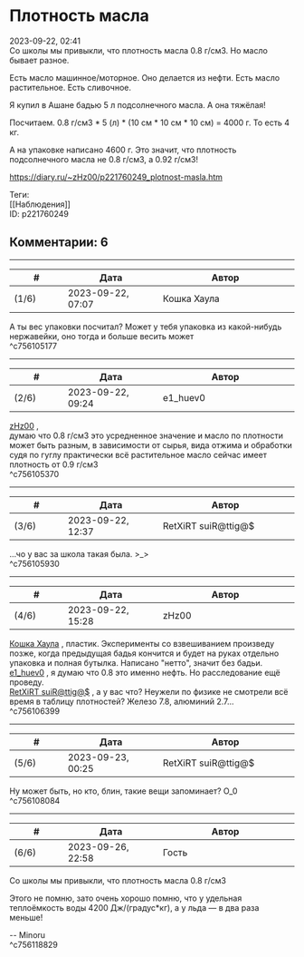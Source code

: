 Плотность масла
===============

  
2023-09-22, 02:41  
 Со школы мы привыкли, что плотность масла 0.8 г/см3. Но масло бывает разное.   
   
 Есть масло машинное/моторное. Оно делается из нефти. Есть масло растительное. Есть сливочное.   
   
 Я купил в Ашане бадью 5 л подсолнечного масла. А она тяжёлая!   
   
 Посчитаем. 0.8 г/см3 \* 5 (л) \* (10 см \* 10 см \* 10 см) = 4000 г. То есть 4 кг.   
   
 А на упаковке написано 4600 г. Это значит, что плотность подсолнечного масла не 0.8 г/см3, а 0.92 г/см3!   
  
<https://diary.ru/~zHz00/p221760249_plotnost-masla.htm>  
  
Теги:  
[[Наблюдения]]  
ID: p221760249  


Комментарии: 6
--------------

  


---



|         #         |              Дата              |                     Автор                     |           ID           |
| --- | --- | --- | --- |
| (1/6) | 2023-09-22, 07:07 | Кошка Хаула | c756105177 |

  
 А ты вес упаковки посчитал? Может у тебя упаковка из какой-нибудь нержавейки, оно тогда и больше весить может   
 ^c756105177

---



|         #         |              Дата              |                     Автор                     |           ID           |
| --- | --- | --- | --- |
| (2/6) | 2023-09-22, 09:24 | e1\_huev0 | c756105370 |

  
  [zHz00](https://zHz00.diary.ru "Untitled")  ,   
 думаю что 0.8 г/см3 это усредненное значение и масло по плотности может быть разным, в зависимости от сырья, вида отжима и обработки   
 судя по гуглу практически всё растительное масло сейчас имеет плотность от 0.9 г/см3   
 ^c756105370

---



|         #         |              Дата              |                     Автор                     |           ID           |
| --- | --- | --- | --- |
| (3/6) | 2023-09-22, 12:37 | RetXiRT suiR@ttig@$ | c756105930 |

  
 ...чо у вас за школа такая была. >\_>   
 ^c756105930

---



|         #         |              Дата              |                     Автор                     |           ID           |
| --- | --- | --- | --- |
| (4/6) | 2023-09-22, 15:28 | zHz00 | c756106399 |

  
  [Кошка Хаула](https://rianna88.diary.ru "Старое логово дракона")  , пластик. Эксперименты со взвешиванием произведу позже, когда предыдущая бадья кончится и будет на руках отдельно упаковка и полная бутылка. Написано "нетто", значит без бадьи.   
  [e1\_huev0](https://caeddas.diary.ru "&#916;Д&#947;&#915;&#916;")  , я думаю что 0.8 это именно нефть. Но расследование ещё проведу.   
  [RetXiRT suiR@ttig@$](https://Hellspawn.diary.ru "Atomicautionuclear")  , а у вас что? Неужели по физике не смотрели всё время в таблицу плотностей? Железо 7.8, алюминий 2.7...   
 ^c756106399

---



|         #         |              Дата              |                     Автор                     |           ID           |
| --- | --- | --- | --- |
| (5/6) | 2023-09-23, 00:25 | RetXiRT suiR@ttig@$ | c756108084 |

  
 Ну может быть, но кто, блин, такие вещи запоминает? О\_0   
 ^c756108084

---



|         #         |              Дата              |                     Автор                     |           ID           |
| --- | --- | --- | --- |
| (6/6) | 2023-09-26, 22:58 | Гость | c756118829 |

  
  Со школы мы привыкли, что плотность масла 0.8 г/см3    
   
 Этого не помню, зато очень хорошо помню, что у удельная теплоёмкость воды 4200 Дж/(градус\*кг), а у льда — в два раза меньше!   
   
 -- Minoru   
 ^c756118829